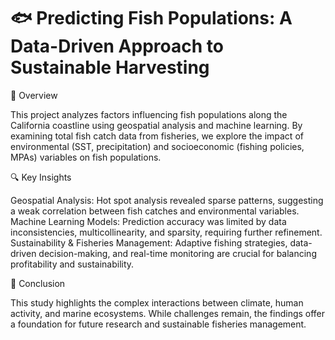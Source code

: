 # 🐟 Predicting Fish Populations: A Data-Driven Approach to Sustainable Harvesting

📖 Overview

This project analyzes factors influencing fish populations along the California coastline using geospatial analysis and machine learning. By examining total fish catch data from fisheries, we explore the impact of environmental (SST, precipitation) and socioeconomic (fishing policies, MPAs) variables on fish populations.

🔍 Key Insights

Geospatial Analysis: Hot spot analysis revealed sparse patterns, suggesting a weak correlation between fish catches and environmental variables.
Machine Learning Models: Prediction accuracy was limited by data inconsistencies, multicollinearity, and sparsity, requiring further refinement.
Sustainability & Fisheries Management: Adaptive fishing strategies, data-driven decision-making, and real-time monitoring are crucial for balancing profitability and sustainability.

📜 Conclusion

This study highlights the complex interactions between climate, human activity, and marine ecosystems. While challenges remain, the findings offer a foundation for future research and sustainable fisheries management.
